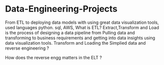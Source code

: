 # Data-Engineering-Projects
From ETL to deploying data models with using great data visualization tools, used languages python. sql, AWS,
What is ETL? 
Extract,Transform and Load is the process of designing a data pipeline from Pulling data and transforming to business requirements and getting into data insights using data visualization tools.
Transform and Loading the Simplied data and reverse engineering ? 

How does the reverse engg matters in the ELT ? 
